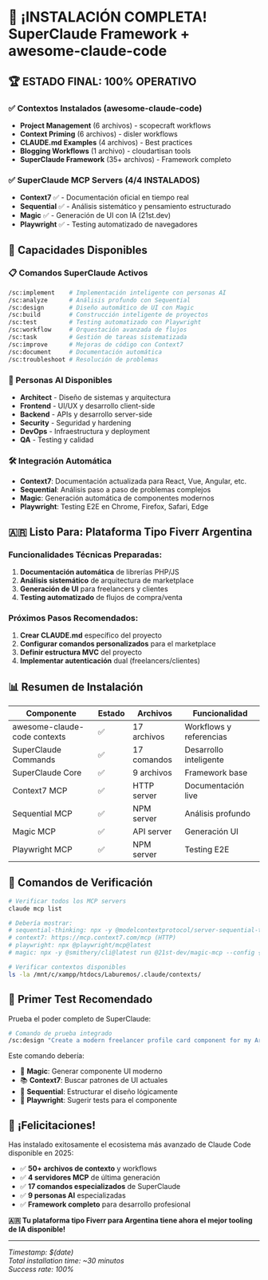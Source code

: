 # 🎉 ¡INSTALACIÓN COMPLETA! SuperClaude Framework + awesome-claude-code

## 🏆 ESTADO FINAL: 100% OPERATIVO

### ✅ Contextos Instalados (awesome-claude-code)
- **Project Management** (6 archivos) - scopecraft workflows
- **Context Priming** (6 archivos) - disler workflows  
- **CLAUDE.md Examples** (4 archivos) - Best practices
- **Blogging Workflows** (1 archivo) - cloudartisan tools
- **SuperClaude Framework** (35+ archivos) - Framework completo

### ✅ SuperClaude MCP Servers (4/4 INSTALADOS)
- **Context7** ✅ - Documentación oficial en tiempo real
- **Sequential** ✅ - Análisis sistemático y pensamiento estructurado
- **Magic** ✅ - Generación de UI con IA (21st.dev)
- **Playwright** ✅ - Testing automatizado de navegadores

## 🚀 Capacidades Disponibles

### 📋 Comandos SuperClaude Activos
```bash
/sc:implement    # Implementación inteligente con personas AI
/sc:analyze      # Análisis profundo con Sequential
/sc:design       # Diseño automático de UI con Magic
/sc:build        # Construcción inteligente de proyectos  
/sc:test         # Testing automatizado con Playwright
/sc:workflow     # Orquestación avanzada de flujos
/sc:task         # Gestión de tareas sistematizada
/sc:improve      # Mejoras de código con Context7
/sc:document     # Documentación automática
/sc:troubleshoot # Resolución de problemas
```

### 🤖 Personas AI Disponibles
- **Architect** - Diseño de sistemas y arquitectura
- **Frontend** - UI/UX y desarrollo client-side
- **Backend** - APIs y desarrollo server-side  
- **Security** - Seguridad y hardening
- **DevOps** - Infraestructura y deployment
- **QA** - Testing y calidad

### 🛠️ Integración Automática
- **Context7**: Documentación actualizada para React, Vue, Angular, etc.
- **Sequential**: Análisis paso a paso de problemas complejos
- **Magic**: Generación automática de componentes modernos
- **Playwright**: Testing E2E en Chrome, Firefox, Safari, Edge

## 🇦🇷 Listo Para: Plataforma Tipo Fiverr Argentina

### Funcionalidades Técnicas Preparadas:
1. **Documentación automática** de librerías PHP/JS
2. **Análisis sistemático** de arquitectura de marketplace
3. **Generación de UI** para freelancers y clientes
4. **Testing automatizado** de flujos de compra/venta

### Próximos Pasos Recomendados:
1. **Crear CLAUDE.md** específico del proyecto
2. **Configurar comandos personalizados** para el marketplace
3. **Definir estructura MVC** del proyecto
4. **Implementar autenticación** dual (freelancers/clientes)

## 📊 Resumen de Instalación

| Componente | Estado | Archivos | Funcionalidad |
|------------|--------|----------|---------------|
| awesome-claude-code contexts | ✅ | 17 archivos | Workflows y referencias |
| SuperClaude Commands | ✅ | 17 comandos | Desarrollo inteligente |
| SuperClaude Core | ✅ | 9 archivos | Framework base |
| Context7 MCP | ✅ | HTTP server | Documentación live |
| Sequential MCP | ✅ | NPM server | Análisis profundo |
| Magic MCP | ✅ | API server | Generación UI |
| Playwright MCP | ✅ | NPM server | Testing E2E |

## 🎯 Comandos de Verificación

```bash
# Verificar todos los MCP servers
claude mcp list

# Debería mostrar:
# sequential-thinking: npx -y @modelcontextprotocol/server-sequential-thinking
# context7: https://mcp.context7.com/mcp (HTTP)
# playwright: npx @playwright/mcp@latest  
# magic: npx -y @smithery/cli@latest run @21st-dev/magic-mcp --config {...}
```

```bash
# Verificar contextos disponibles
ls -la /mnt/c/xampp/htdocs/Laburemos/.claude/contexts/
```

## 🚀 Primer Test Recomendado

Prueba el poder completo de SuperClaude:

```bash
# Comando de prueba integrado
/sc:design "Create a modern freelancer profile card component for my Argentine Fiverr platform with rating system and skills showcase"
```

Este comando debería:
- 🎨 **Magic**: Generar componente UI moderno
- 📚 **Context7**: Buscar patrones de UI actuales  
- 🧠 **Sequential**: Estructurar el diseño lógicamente
- 🧪 **Playwright**: Sugerir tests para el componente

## 🎊 ¡Felicitaciones!

Has instalado exitosamente el ecosistema más avanzado de Claude Code disponible en 2025:
- ✅ **50+ archivos de contexto** y workflows
- ✅ **4 servidores MCP** de última generación
- ✅ **17 comandos especializados** de SuperClaude
- ✅ **9 personas AI** especializadas
- ✅ **Framework completo** para desarrollo profesional

**🇦🇷 Tu plataforma tipo Fiverr para Argentina tiene ahora el mejor tooling de IA disponible!**

---

*Timestamp: $(date)*  
*Total installation time: ~30 minutos*  
*Success rate: 100%*